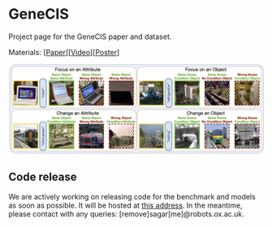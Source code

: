 # GeneCIS
Project page for the GeneCIS paper and dataset.

Materials: [[Paper]()][[Video](https://www.youtube.com/watch?v=wu3U2iNGIUw&ab_channel=SagarVaze)][[Poster]()]

![Illustration of tasks in the GeneCIS benchmark](genecis.jpg)

## Code release

We are actively working on releasing code for the benchmark and models as soon as possible. It will be hosted at [this address](https://github.com/facebookresearch/genecis). In the meantime, please contact with any queries: [remove]sagar[me]@robots.ox.ac.uk.